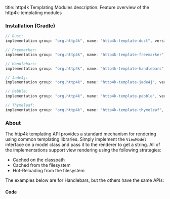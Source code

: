 title: http4k Templating Modules
description: Feature overview of the http4k-templating modules

### Installation (Gradle)

```groovy
// Dust: 
implementation group: "org.http4k", name: "http4k-template-dust", version: "4.25.16.1"

// Freemarker: 
implementation group: "org.http4k", name: "http4k-template-freemarker", version: "4.25.16.1"

// Handlebars: 
implementation group: "org.http4k", name: "http4k-template-handlebars", version: "4.25.16.1"

// Jade4j: 
implementation group: "org.http4k", name: "http4k-template-jade4j", version: "4.25.16.1"

// Pebble: 
implementation group: "org.http4k", name: "http4k-template-pebble", version: "4.25.16.1"

// Thymeleaf: 
implementation group: "org.http4k", name: "http4k-template-thymeleaf", version: "4.25.16.1"
```

### About
The http4k templating API provides a standard mechanism for rendering using common templating libraries. Simply implement the `ViewModel` interface on a model class and pass it to the renderer to get a string. All of the implementations support view rendering using the following strategies:

* Cached on the classpath
* Cached from the filesystem
* Hot-Reloading from the filesystem

The examples below are for Handlebars, but the others have the same APIs:

#### Code  [<img class="octocat"/>](https://github.com/http4k/http4k/blob/master/src/docs/guide/reference/templating/example.kt)

<script src="https://gist-it.appspot.com/https://github.com/http4k/http4k/blob/master/src/docs/guide/reference/templating/example.kt"></script>

[http4k]: https://http4k.org
